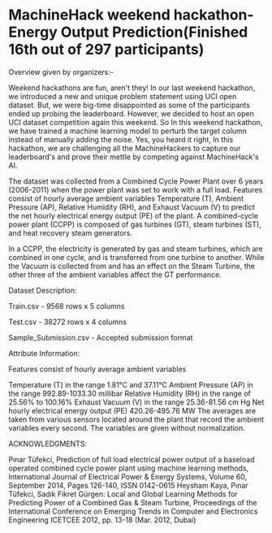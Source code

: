 # MachineHack weekend hackathon- Energy Output Prediction(Finished 16th out of 297 participants)
Overview given by organizers:-

Weekend hackathons are fun, aren't they! In our last weekend hackathon, we introduced a new and unique problem statement using UCI open dataset. But, we were big-time disappointed as some of the participants ended up probing the leaderboard. However, we decided to host an open UCI dataset competition again this weekend. So In this weekend hackathon, we have trained a machine learning model to perturb the target column instead of manually adding the noise. Yes, you heard it right, In this hackathon, we are challenging all the MachineHackers to capture our leaderboard's and prove their mettle by competing against MachineHack's AI.

The dataset was collected from a Combined Cycle Power Plant over 6 years (2006-2011) when the power plant was set to work with a full load. Features consist of hourly average ambient variables Temperature (T), Ambient Pressure (AP), Relative Humidity (RH), and Exhaust Vacuum (V) to predict the net hourly electrical energy output (PE) of the plant.
A combined-cycle power plant (CCPP) is composed of gas turbines (GT), steam turbines (ST), and heat recovery steam generators.

In a CCPP, the electricity is generated by gas and steam turbines, which are combined in one cycle, and is transferred from one turbine to another. While the Vacuum is collected from and has an effect on the Steam Turbine, the other three of the ambient variables affect the GT performance.

Dataset Description:

Train.csv - 9568 rows x 5 columns

Test.csv - 38272 rows x 4 columns

Sample_Submission.csv - Accepted submission format

Attribute Information:

Features consist of hourly average ambient variables

Temperature (T) in the range 1.81°C and 37.11°C
 Ambient Pressure (AP) in the range 992.89-1033.30 millibar
 Relative Humidity (RH) in the range of 25.56% to 100.16%
Exhaust Vacuum (V) in the range 25.36-81.56 cm Hg
Net hourly electrical energy output (PE) 420.26-495.76 MW
The averages are taken from various sensors located around the plant that record the ambient variables every second. The variables are given without normalization.

 

ACKNOWLEDGMENTS:

Pınar Tüfekci, Prediction of full load electrical power output of a baseload operated combined cycle power plant using machine learning methods, International Journal of Electrical Power & Energy Systems, Volume 60, September 2014, Pages 126-140, ISSN 0142-0615
Heysham Kaya, Pınar Tüfekci, Sadık Fikret Gürgen: Local and Global Learning Methods for Predicting Power of a Combined Gas & Steam Turbine, Proceedings of the International Conference on Emerging Trends in Computer and Electronics Engineering ICETCEE 2012, pp. 13-18 (Mar. 2012, Dubai)
